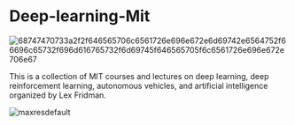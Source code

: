 # Deep-learning-Mit


![68747470733a2f2f646565706c6561726e696e672e6d69742e6564752f66696c65732f696d616765732f6d69745f646565705f6c6561726e696e672e706e67](https://user-images.githubusercontent.com/46414243/76629631-43a21300-6547-11ea-8bff-45ed88d22c70.png)


This is a collection of MIT courses and lectures on deep learning, deep reinforcement learning, autonomous vehicles, and artificial intelligence organized by Lex Fridman. 

![maxresdefault](https://user-images.githubusercontent.com/46414243/76629820-967bca80-6547-11ea-8c6a-da23b1b2e2fe.jpg)



